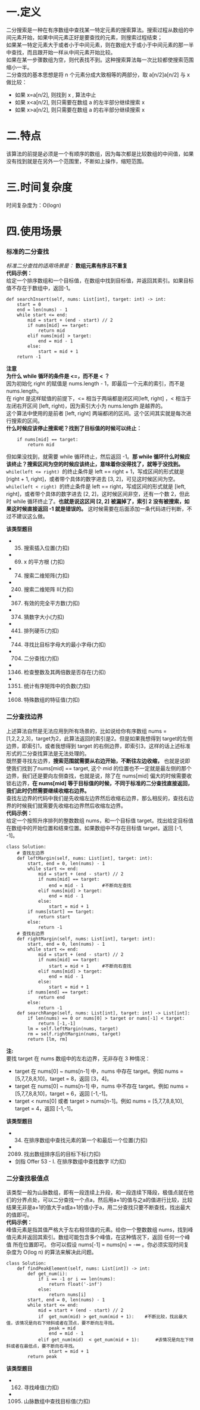 # 一.定义
二分搜索是一种在有序数组中查找某一特定元素的搜索算法。搜索过程从数组的中间元素开始，如果中间元素正好是要查找的元素，则搜索过程结束；  
如果某一特定元素大于或者小于中间元素，则在数组大于或小于中间元素的那一半中查找，而且跟开始一样从中间元素开始比较。  
如果在某一步骤数组为空，则代表找不到。这种搜索算法每一次比较都使搜索范围缩小一半。  
二分查找的基本思想是将 n 个元素分成大致相等的两部分，取 a[n/2]a[n/2] 与 x 做比较：  
- 如果 x=a[n/2], 则找到 x , 算法中止
- 如果 x<a[n/2], 则只需要在数组 a 的左半部分继续搜索 x
- 如果 x>a[n/2], 则只需要在数组 a 的右半部分继续搜索 x

# 二.特点
该算法的前提是必须是一个有顺序的数组，因为每次都是比较数组的中间值，如果没有找到就是在另外一个范围里，不断如上操作，缩短范围。  

# 三.时间复杂度
时间复杂度为：O(logn)

# 四.使用场景
### 标准的二分查找
*标准二分查找的适用场景是：* **数组元素有序且不重复**  
**代码示例：**  
给定一个排序数组和一个目标值，在数组中找到目标值，并返回其索引。如果目标值不存在于数组中，返回-1。  
```
def searchInsert(self, nums: List[int], target: int) -> int:
    start = 0
    end = len(nums) - 1
    while start <= end:
        mid = start + (end - start) // 2
        if nums[mid] == target:
            return mid
        elif nums[mid] > target:
            end = mid - 1
        else:
            start = mid + 1
    return -1
```
**注意**  
**为什么 while 循环的条件是 <=，而不是 < ？**  
因为初始化 right 的赋值是 nums.length - 1，即最后一个元素的索引，而不是 nums.length。  
在 right 是这样赋值的前提下，<= 相当于两端都是闭区间[left, right] ，< 相当于左闭右开区间 [left, right)，因为索引大小为 nums.length 是越界的。  
这个算法中使用的是前者 [left, right] 两端都闭的区间。这个区间其实就是每次进行搜索的区间。  
**什么时候应该停止搜索呢？找到了目标值的时候可以终止：**  
```
    if nums[mid] == target:
        return mid
```
但如果没找到，就需要 while 循环终止，然后返回 -1。**那 while 循环什么时候应该终止？搜索区间为空的时候应该终止，意味着你没得找了，就等于没找到。**  
`while(left <= right) `的终止条件是 left == right + 1，写成区间的形式就是 [right + 1, right]，或者带个具体的数字进去 [3, 2]，可见这时候区间为空。  
`while(left < right) `的终止条件是 left == right，写成区间的形式就是 [left, right]，或者带个具体的数字进去 [2, 2]，这时候区间非空，还有一个数 2，但此时 while 循环终止了。**也就是说这区间 [2, 2] 被漏掉了，索引 2 没有被搜索，如果这时候直接返回 -1 就是错误的。** 这时候需要在后面添加一条代码进行判断，不过不建议这么做。

**该类型题目**
- 35. 搜索插入位置(力扣)
- 69. x 的平方根 (力扣)
- 74. 搜索二维矩阵(力扣)
- 240. 搜索二维矩阵 II(力扣)
- 367. 有效的完全平方数(力扣)
- 374. 猜数字大小(力扣)
- 441. 排列硬币(力扣)
- 744. 寻找比目标字母大的最小字母(力扣)
- 704. 二分查找(力扣)
- 1346. 检查整数及其两倍数是否存在(力扣)
- 1351. 统计有序矩阵中的负数(力扣)
- 1608. 特殊数组的特征值(力扣)


### 二分查找边界
上述算法自然是无法应用到所有场景的，比如说给你有序数组 nums = [1,2,2,2,3]，target为2，此算法返回的索引是2。但是如果我想得到 target的左侧边界，即索引1，或者我想得到 target 的右侧边界，即索引3，这样的话上述标准形式的二分查找算法是无法处理的。  
既然要寻找左边界，**搜索范围就需要从右边开始，不断往左边收缩，** 也就是说即使我们找到了nums[mid] == target, 这个 mid 的位置也不一定就是最左侧的那个边界，我们还是要向左侧查找，也就是说，除了在 nums[mid] 偏大的时候需要收锁右边界，**在 nums[mid] 等于目标值的时候，不同于标准的二分查找直接返回，我们此时仍然需要继续收缩右边界。**    
查找左边界的代码中我们是先收缩左边界然后收缩右边界，那么相反的，查找右边界的时候我们就需要先收缩右边界然后收缩左边界。  
**代码示例：**   
给定一个按照升序排列的整数数组 nums，和一个目标值 target。找出给定目标值在数组中的开始位置和结束位置。如果数组中不存在目标值 target，返回 [-1, -1]。
```
class Solution:
    # 查找左边界
    def leftMargin(self, nums: List[int], target: int):
        start, end = 0, len(nums) - 1
        while start <= end:
            mid = start + (end - start) // 2
            if nums[mid] == target:
                end = mid - 1       #不断向左查找
            elif nums[mid] > target:
                end = mid - 1
            else:
                start = mid + 1
        if nums[start] == target:
            return start
        else:
            return -1
    # 查找右边界
    def rightMargin(self, nums: List[int], target: int):
        start, end = 0, len(nums) - 1
        while start <= end:
            mid = start + (end - start) // 2
            if nums[mid] == target:
                start = mid + 1     #不断向右查找
            elif nums[mid] > target:
                end = mid - 1
            else:
                start = mid + 1
        if nums[end] == target:
            return end
        else:
            return -1
    def searchRange(self, nums: List[int], target: int) -> List[int]:
        if len(nums) == 0 or nums[0] > target or nums[-1] < target:
            return [-1,-1]
        lm = self.leftMargin(nums, target)
        rm = self.rightMargin(nums, target)
        return [lm, rm]
```
**注:**  
要找 target 在 nums 数组中的左右边界，无非存在 3 种情况：  
- target 在 nums[0] ~ nums[n-1] 中，nums 中存在 target。例如 nums = [5,7,7,8,8,10]，target = 8，返回 [3，4]。
- target 在 nums[0] ~ nums[n-1] 中，nums 中不存在 target。例如 nums = [5,7,7,8,8,10]，target = 6，返回 [-1,-1]。
- target < nums[0] 或者 target > nums[n-1]。例如 nums = [5,7,7,8,8,10], target = 4，返回 [-1,-1]。

**该类型题目**
- 34. 在排序数组中查找元素的第一个和最后一个位置(力扣)
- 2089. 找出数组排序后的目标下标(力扣)
- 剑指 Offer 53 - I. 在排序数组中查找数字 I(力扣)

### 二分查找极值点
该类型一般为山脉数组，即有一段连续上升段，和一段连续下降段，极值点就在他们的分界点处，可以二分查找一个点a，然后用a+1的值与之a的值进行比较，比较结果无非是a+1的值大于a或a+1的值小于a，用二分查找只要不断查找，找出最大的值即可。  
**代码示例：**    
峰值元素是指其值严格大于左右相邻值的元素。给你一个整数数组 nums，找到峰值元素并返回其索引。数组可能包含多个峰值，在这种情况下，返回 任何一个峰值 所在位置即可。
你可以假设 nums[-1] = nums[n] = -∞ 。你必须实现时间复杂度为 O(log n) 的算法来解决此问题。
```
class Solution:
    def findPeakElement(self, nums: List[int]) -> int:
        def get_num(i):
            if i == -1 or i == len(nums):
                return float('-inf')
            else:
                return nums[i]
        start, end = 0, len(nums) - 1
        while start <= end:
            mid = start + (end - start) // 2
            if  get_num(mid) > get_num(mid + 1):    #不断比较，找出最大值，该情况是向右下倾斜或者在顶点，要不断向左寻找。
                peak = mid
                end = mid - 1
            elif get_num(mid)  < get_num(mid + 1):      #该情况是向左下倾斜或者在最低点，要不断向右寻找。
                start = mid + 1
        return peak
```

**该类型题目**
- 162. 寻找峰值(力扣)
- 1095. 山脉数组中查找目标值(力扣)
